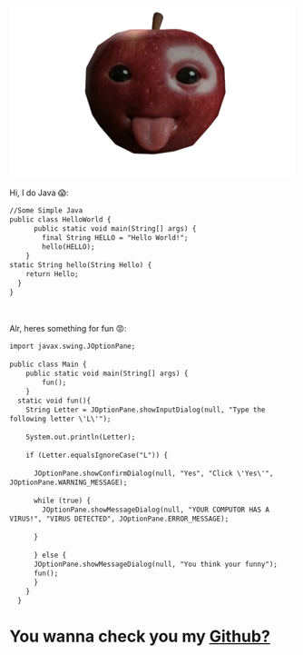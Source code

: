 <link rel="shortcut icon" type="image/png" href="appleT2.png">

![apple](appleT2.png)

Hi, I do Java 😱:
```
//Some Simple Java
public class HelloWorld {
      public static void main(String[] args) {
        final String HELLO = "Hello World!";
        hello(HELLO);
    }
static String hello(String Hello) {
    return Hello;
  }
}
```
\
\
Alr, heres something for fun 😡:

```
import javax.swing.JOptionPane;

public class Main {
    public static void main(String[] args) {
        fun();
    }
  static void fun(){
    String Letter = JOptionPane.showInputDialog(null, "Type the following letter \'L\'");
    
    System.out.println(Letter);
        
    if (Letter.equalsIgnoreCase("L")) {
      
      JOptionPane.showConfirmDialog(null, "Yes", "Click \'Yes\'", JOptionPane.WARNING_MESSAGE);

      while (true) {
        JOptionPane.showMessageDialog(null, "YOUR COMPUTOR HAS A VIRUS!", "VIRUS DETECTED", JOptionPane.ERROR_MESSAGE);
        
      }
      
      } else {
      JOptionPane.showMessageDialog(null, "You think your funny");
      fun();
      }
    }
  }
```
# You wanna check you my [Github?](https://github.com/NicheFruit)
